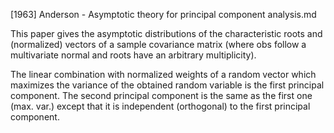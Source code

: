 [1963] Anderson - Asymptotic theory for principal component analysis.md

This paper gives the asymptotic distributions of the characteristic roots and (normalized) vectors of a sample covariance matrix (where obs follow a multivariate normal and roots have an arbitrary multiplicity).

The linear combination with normalized weights of a random vector which maximizes the variance of the obtained random variable is the first principal component. 
The second principal component is the same as the first one (max. var.) except that it is independent (orthogonal) to the first principal component. 
